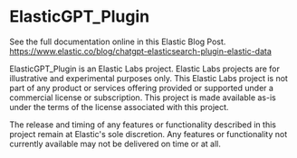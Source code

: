 # ElasticGPT_Plugin

See the full documentation online in this Elastic Blog Post.
https://www.elastic.co/blog/chatgpt-elasticsearch-plugin-elastic-data

ElasticGPT_Plugin is an Elastic Labs project. Elastic Labs projects are for illustrative and experimental purposes only. This Elastic Labs project is not part of any product or services offering provided or supported under a commercial license or subscription. This project is made available as-is under the terms of the license associated with this project.  

The release and timing of any features or functionality described in this project remain at Elastic's sole discretion. Any features or functionality not currently available may not be delivered on time or at all.

